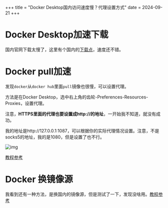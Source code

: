 +++
title = "Docker Desktop国内访问速度慢？代理设置方式"
date = 2024-09-21
+++

# Docker Desktop加速下载
国内官网下载太慢了，这里有个国内的[下载点](https://smartide.cn/zh/docs/install/docker/osx/)，速度还不错。

# Docker pull加速
发现`docker`从`docker hub`里面`pull`镜像也很慢，可以设置代理。

方法是在Docker Desktop，选中右上角的齿轮-Preferences-Resources-Proxies，设置代理。

注意，**HTTPS里面的代理也要设置成http://的地址**，一开始我不知道，就没有成功。

我的地址是http://127.0.0.1:1087，可以根据你的实际代理情况设置。注意，不是socks5的地址，我的是1080，但是设置了也不行。

![img](https://i.imgur.com/LoNkBY4.jpeg)

[教程参考](https://cloud.tencent.com/developer/ask/sof/108678559)

# Docker 换镜像源
我看到还有一种方法，是换国内的镜像源，但是测试了一下，发现没啥用。[教程参考](https://www.cnblogs.com/Flat-White/p/17107494.html)